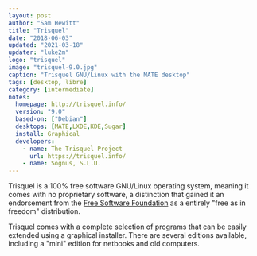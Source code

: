 ```yaml
---
layout: post
author: "Sam Hewitt"
title: "Trisquel"
date: "2018-06-03"
updated: "2021-03-18"
updater: "luke2m"
logo: "trisquel"
image: "trisquel-9.0.jpg"
caption: "Trisquel GNU/Linux with the MATE desktop"
tags: [desktop, libre]
category: [intermediate]
notes:
  homepage: http://trisquel.info/
  version: "9.0"
  based-on: ["Debian"]
  desktops: [MATE,LXDE,KDE,Sugar]
  install: Graphical
  developers:
    - name: The Trisquel Project
      url: https://trisquel.info/
    - name: Sognus, S.L.U.
---
```


Trisquel is a 100% free software GNU/Linux operating system, meaning it comes with no proprietary software, a distinction that gained it an endorsement from the [Free Software Foundation](https://fsf.org/) as a entirely "free as in freedom" distribution. 

Trisquel comes with a complete selection of programs that can be easily extended using a graphical installer. There are several editions available, including a "mini" edition for netbooks and old computers.
